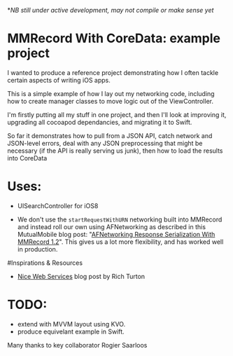 **NB still under active development, may not compile or make sense yet*

MMRecord With CoreData: example project
=======================================

I wanted to produce a reference project demonstrating how I often tackle certain aspects of writing iOS apps.

This is a simple example of how I lay out my networking code, including how to create manager classes to move logic out of the ViewController.


I'm firstly putting all my stuff in one project, and then I'll look at improving it, upgrading all cocoapod dependancies, and migrating it to Swift.

So far it demonstrates how to pull from a JSON API, catch network and JSON-level errors, deal with any JSON preprocessing that might be necessary (if the API is really serving us junk), then how to load the results into CoreData 

# Uses: 
- UISearchController for iOS8

- We don't use the `startRequestWithURN` networking built into MMRecord and instead roll our own using AFNetworking as described in this MutualMobile blog post: "[AFNetworking Response Serialization With MMRecord 1.2](http://mutualmobile.github.io/blog/2014/01/14/afnetworking-response-serialization-with-mmrecord-1-dot-2/)". This gives us a lot more flexibility, and has worked well in production. 

#Inspirations & Resources

- [Nice Web Services](commandshift.co.uk/blog/2014/01/02/nice-web-services/) blog post by Rich Turton 

# TODO:
- extend with MVVM layout using KVO.
- produce equivelant example in Swift. 


Many thanks to key collaborator Rogier Saarloos
